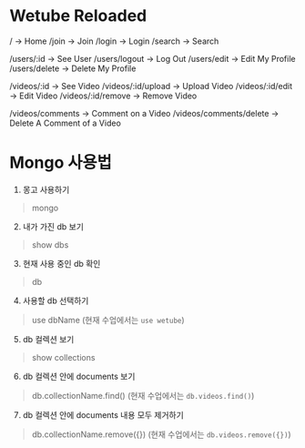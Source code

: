 # Wetube Reloaded

<!-- Global router -->
/ -> Home
/join -> Join
/login -> Login
/search -> Search

<!-- user router -->
/users/:id -> See User
/users/logout -> Log Out
/users/edit -> Edit My Profile
/users/delete -> Delete My Profile

<!-- video router -->
/videos/:id -> See Video
/videos/:id/upload -> Upload Video
/videos/:id/edit -> Edit Video
/videos/:id/remove -> Remove Video

/videos/comments -> Comment on a Video
/videos/comments/delete -> Delete A Comment of a Video


# Mongo 사용법
1. 몽고 사용하기
> mongo

2. 내가 가진 db 보기
> show dbs

3. 현재 사용 중인 db 확인
> db

4. 사용할 db 선택하기
> use dbName
(현재 수업에서는 `use wetube`)

5. db 컬렉션 보기
> show collections

6. db 컬렉션 안에 documents 보기
> db.collectionName.find()
(현재 수업에서는 `db.videos.find()`)

7. db 컬렉션 안에 documents 내용 모두 제거하기
> db.collectionName.remove({})
(현재 수업에서는 `db.videos.remove({})`)